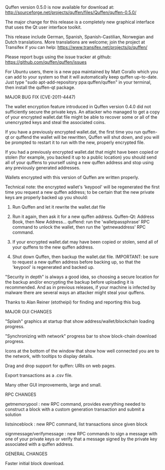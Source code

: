 Quffen version 0.5.0 is now available for download at:
http://sourceforge.net/projects/quffen/files/Quffen/quffen-0.5.0/

The major change for this release is a completely new graphical interface that uses the Qt user interface toolkit.

This release include German, Spanish, Spanish-Castilian, Norwegian and Dutch translations. More translations are welcome; join the project at Transifex if you can help:
https://www.transifex.net/projects/p/quffen/

Please report bugs using the issue tracker at github:
https://github.com/quffen/quffen/issues

For Ubuntu users, there is a new ppa maintained by Matt Corallo which you can add to your system so that it will automatically keep quffen up-to-date.  Just type "sudo apt-add-repository ppa:quffen/quffen" in your terminal, then install the quffen-qt package.

MAJOR BUG FIX  (CVE-2011-4447)

The wallet encryption feature introduced in Quffen version 0.4.0 did not sufficiently secure the private keys. An attacker who
managed to get a copy of your encrypted wallet.dat file might be able to recover some or all of the unencrypted keys and steal the
associated coins.

If you have a previously encrypted wallet.dat, the first time you run quffen-qt or quffend the wallet will be rewritten, Quffen will
shut down, and you will be prompted to restart it to run with the new, properly encrypted file.

If you had a previously encrypted wallet.dat that might have been copied or stolen (for example, you backed it up to a public
location) you should send all of your quffens to yourself using a new quffen address and stop using any previously generated addresses.

Wallets encrypted with this version of Quffen are written properly.

Technical note: the encrypted wallet's 'keypool' will be regenerated the first time you request a new quffen address; to be certain that the
new private keys are properly backed up you should:

1. Run Quffen and let it rewrite the wallet.dat file

2. Run it again, then ask it for a new quffen address.
Quffen-Qt: Address Book, then New Address...
quffend: run the 'walletpassphrase' RPC command to unlock the wallet,  then run the 'getnewaddress' RPC command.

3. If your encrypted wallet.dat may have been copied or stolen, send  all of your quffens to the new quffen address.

4. Shut down Quffen, then backup the wallet.dat file.
IMPORTANT: be sure to request a new quffen address before backing up, so that the 'keypool' is regenerated and backed up.

"Security in depth" is always a good idea, so choosing a secure location for the backup and/or encrypting the backup before uploading it is recommended. And as in previous releases, if your machine is infected by malware there are several ways an attacker might steal your quffens.

Thanks to Alan Reiner (etotheipi) for finding and reporting this bug.

MAJOR GUI CHANGES

"Splash" graphics at startup that show address/wallet/blockchain loading progress.

"Synchronizing with network" progress bar to show block-chain download progress.

Icons at the bottom of the window that show how well connected you are to the network, with tooltips to display details.

Drag and drop support for quffen: URIs on web pages.

Export transactions as a .csv file.

Many other GUI improvements, large and small.

RPC CHANGES

getmemorypool : new RPC command, provides everything needed to construct a block with a custom generation transaction and submit a solution

listsinceblock : new RPC command, list transactions since given block

signmessage/verifymessage : new RPC commands to sign a message with one of your private keys or verify that a message signed by the private key associated with a quffen address.

GENERAL CHANGES

Faster initial block download.
